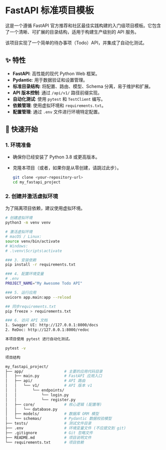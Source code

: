 # FastAPI 标准项目模板

这是一个遵循 FastAPI 官方推荐和社区最佳实践构建的入门级项目模板。它包含了一个清晰、可扩展的目录结构，适用于构建生产级别的 API 服务。

该项目实现了一个简单的待办事项（Todo）API，并集成了自动化测试。

## ✨ 特性

-   **FastAPI**: 高性能的现代 Python Web 框架。
-   **Pydantic**: 用于数据验证和设置管理。
-   **标准目录结构**: 将配置、路由、模型、Schema 分离，易于维护和扩展。
-   **API 版本控制**: 通过 `/api/v1/` 路径前缀实现。
-   **自动化测试**: 使用 `pytest` 和 `TestClient` 编写。
-   **依赖管理**: 使用虚拟环境和 `requirements.txt`。
-   **配置管理**: 通过 `.env` 文件进行环境特定配置。

## 🚀 快速开始

### 1. 环境准备

-   确保你已经安装了 Python 3.8 或更高版本。
-   克隆本项目（或者，如果你是从零创建，请跳过此步）。

    ```bash
    git clone <your-repository-url>
    cd my_fastapi_project
    ```

### 2. 创建并激活虚拟环境

为了隔离项目依赖，建议使用虚拟环境。

```bash
# 创建虚拟环境
python3 -m venv venv

# 激活虚拟环境
# macOS / Linux:
source venv/bin/activate
# Windows:
# .\venv\Scripts\activate

### 3. 安装依赖
pip install -r requirements.txt

### 4. 配置环境变量
# .env
PROJECT_NAME="My Awesome Todo API"

### 5. 运行应用
uvicorn app.main:app --reload

## 同步requirements.txt
pip freeze > requirements.txt

### 6. 访问 API 文档
1. Swagger UI: http://127.0.0.1:8000/docs
2. ReDoc: http://127.0.0.1:8000/redoc

本项目使用 pytest 进行自动化测试。

pytest -v

项目结构

my_fastapi_project/
├── app/                  # 主要的应用代码目录
│   ├── main.py           # FastAPI 应用入口
│   ├── api/              # API 路由
│   │   └── v1/           # API 版本 v1
│   │       └── endpoints/
│   │           └── login.py
│   │           └── register.py
│   ├── core/             # 核心逻辑 (配置等)
│   │   └── database.py
│   ├── models/           # 数据库 ORM 模型
│   └── schemas/          # Pydantic 数据校验模型
├── tests/                # 测试文件目录
├── .env                  # 环境变量文件 (不应提交到 git)
├── .gitignore            # Git 忽略文件
├── README.md             # 项目说明文件
└── requirements.txt      # 项目依赖